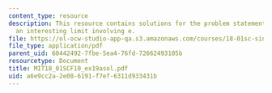 ```yaml
---
content_type: resource
description: This resource contains solutions for the problem statements related to
  an interesting limit involving e.
file: https://ol-ocw-studio-app-qa.s3.amazonaws.com/courses/18-01sc-single-variable-calculus-fall-2010/a6e9cc2a2e086191f7ef6311d933431b_MIT18_01SCF10_ex19asol.pdf
file_type: application/pdf
parent_uid: 60442492-7fbe-5ea4-76fd-72662493105b
resourcetype: Document
title: MIT18_01SCF10_ex19asol.pdf
uid: a6e9cc2a-2e08-6191-f7ef-6311d933431b
---
```


